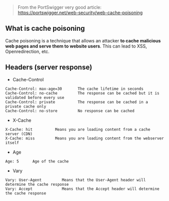 > From the PortSwigger very good article:\
> https://portswigger.net/web-security/web-cache-poisoning

## What is cache poisoning

Cache poisoning is a technique that allows an attacker **to cache malicious web pages and serve them to website users**. This can lead to XSS, Openredirection, etc.

## Headers (server response)

- Cache-Control
```
Cache-Control: max-age=30       The cache lifetime in seconds
Cache-Control: no-cache         The response can be cached but it is validated before every use
Cache-Control: private          The response can be cached in a private cache only
Cache-Control: no-store         No response can be cached 		
```

- X-Cache
```
X-Cache: hit          Means you are loading content from a cache server (CDN)
X-Cache: miss         Means you are loading content from the webserver itself
```

- Age
```
Age: 5      Age of the cache
```

- Vary
```
Vary: User-Agent         Means that the User-Agent header will determine the cache response
Vary: Accept             Means that the Accept header will determine the cache response
```
